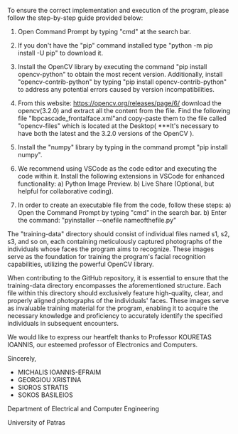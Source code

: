 To ensure the correct implementation and execution of the program, please follow the step-by-step guide provided below:

1) Open Command Prompt by typing "cmd" at the search bar.

2) If you don't have the "pip" command installed type "python -m pip install -U pip" to download it.

3) Install the OpenCV library by executing the command "pip install opencv-python" to obtain the most recent version. Additionally, install "opencv-contrib-python" by typing "pip install opencv-contrib-python" to address 	any potential errors caused by version incompatibilities.

4) From this website: https://opencv.org/releases/page/6/ download the opencv(3.2.0) and extract all the content from the file. Find the following file "lbpcascade_frontalface.xml"and copy-paste them
	to the file called "opencv-files" which is located at the Desktop( ***It's necessary to have both the latest and the 3.2.0 versions of the OpenCV ).

5) Install the "numpy" library by typing in the command prompt "pip install numpy".

6) We recommend using VSCode as the code editor and executing the code within it. Install the following extensions in VSCode for enhanced functionality:
	a) Python Image Preview.
	b) Live Share (Optional, but helpful for collaborative coding).



7) In order to create an executable file from the code, follow these steps:
	a) Open the Command Prompt by typing "cmd" in the search bar.
	b) Enter the command: "pyinstaller --onefile nameofthefile.py"
   
   
The "training-data" directory should consist of individual files named s1, s2, s3, and so on, each containing meticulously captured photographs of the individuals whose faces the program aims to recognize. These images serve as the foundation for training the program's facial recognition capabilities, utilizing the powerful OpenCV library.

When contributing to the GitHub repository, it is essential to ensure that the training-data directory encompasses the aforementioned structure. Each file within this directory should exclusively feature high-quality, clear, and properly aligned photographs of the individuals' faces. These images serve as invaluable training material for the program, enabling it to acquire the necessary knowledge and proficiency to accurately identify the specified individuals in subsequent encounters.
   
  
We would like to express our heartfelt thanks to Professor KOURETAS IOANNIS, our esteemed professor of Electronics and Computers.

Sincerely,

- MICHALIS IOANNIS-EFRAIM
- GEORGIOU XRISTINA
- SIOROS STRATIS
- SOKOS BASILEIOS


Department of Electrical and Computer Engineering          

University of Patras

